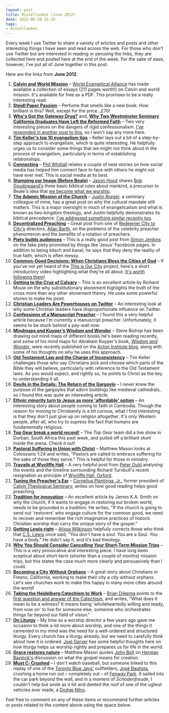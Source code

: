 ```yaml
---
layout: post
title: Miscellanées (June 2012)
date: 2012-06-30 15:19
tags:
- miscellanées
---
```

<p>Every week I use Twitter to share a variety of articles and posts and other interesting things I have seen and read across the web. For those who don't use Twitter but are interested in reading or perusing the links, they are collected here and posted here at the end of the week. For the sake of ease, however, I've put all of June together in this post.</p>
<p>Here are the links from <strong>June 2012</strong>.</p>
<ol>
<li><a href="http://www.worldevangelicals.org/resources/source.htm?id=388" target="_blank"><strong>Calvin and World Mission</strong></a> &ndash; <a href="http://www.worldevangelicals.org" target="_blank">World Evangelical Alliance</a> has made available a collection of essays (211 pages worth!) on Calvin and world mission. It's available for free as a PDF. This promises to be a really interesting read.</li>
<li><a href="http://steidlville.com/books/1312-Paper-Passion.html" target="_blank"><strong>Steidl Paper Passion</strong></a> &ndash; Perfume that smells like a new book. How brilliant is this? Well, except for the price...&pound;70!</li>
<li><a href="http://www.leithart.com/2012/06/04/whos-got-the-gateway-drug/" target="_blank"><strong>Who's Got the Gateway Drug?</strong></a> and, <a href="http://www.barlowfarms.com/index/cm_id/1868314" target="_blank"><strong>Why Two Westminster Seminary California Graduates Have Left the Reformed Faith</strong></a> &ndash; Two very interesting pieces on the dangers of rigid confessionalism. <a href="http://jakebelder.com/136504244" target="_blank">I've responded in another post to this</a>, so I won't say any more here.<strong></strong></li>
<li><strong></strong><a href="http://salternlite.wordpress.com/2012/05/09/tim-kellers-top-10-evangelism-tips/" target="_blank"><strong>Tim Keller's top 10 evangelism tips</strong></a> &ndash; Keller lays out a bit of a step-by-step approach to evangelism, which is quite interesting. He helpfully urges us to consider some things that we might not think about in the process of evangelism, particularly in terms of establishing relationships.</li>
<li><a href="http://www.thesimplepastor.co.uk/connecting/" target="_blank"><strong>Connecting</strong></a> &ndash; <a href="https://twitter.com/#!/simplepastor" target="_blank">Phil Whittall</a> relates a couple of neat stories on how social media has helped him connect face to face with others he might not have ever met. This is social media at its best.</li>
<li><strong><a href="http://www.saet-online.org/stamping-our-image-before-beale/06/" target="_blank">Stamping our Image (Before Beale)</a></strong> &ndash; <a href="http://twitter.com/jasonbhood" target="_blank">Jason Hood</a> shares <a href="http://www.allofliferedeemed.co.uk/goudzwaard.htm" target="_blank">Bob Goudzwaard's</a> three basic biblical rules about mankind, a precursor to Beale's idea that <a href="http://www.christianitytoday.com/ct/2011/marchweb-only/idolatrygospelimitation.html" target="_blank">we become what we worship</a>.<a class="url" rel="external nofollow" href="http://bit.ly/JOty9c" target="_blank"></a></li>
<li><a href="http://jloudon.wordpress.com/2012/06/06/the-adamic-mission-of-the-church-2/" target="_blank"><strong>The Adamic Mission of the Church</strong></a> &ndash; <a href="http://jloudon.wordpress.com/" target="_blank">Justin Borger</a>, a seminary colleague of mine, has a great post on why the cultural mandate still matters. This is a major oversight in much of evangelicalism and what is known as two-kingdom theology, and Justin helpfully demonstrates its biblical precedence. <a href="http://jakebelder.com/how-the-covenant-of-creation-shapes-our-calli-46794" target="_blank">I've addressed something similar recently too</a>.</li>
<li><a href="http://redeemercitytocity.com/blog/view.jsp?Blog_param=436" target="_blank"><strong>Decentralized Preaching</strong></a> &ndash; Great post from one of <a href="http://redeemercitytocity.com/" target="_blank">Redeemer City to City's</a> directors, <a href="http://redeemercitytocity.com/profile/user_blogs.jsp?REDEEMERUSER_param=17" target="_blank">Allan Barth</a>, on the problems of the celebrity preacher phenomenon and the benefits of a rotation of preachers. </li>
<li><a href="http://simonjenkins.com/blog/entry/piety_builds_audiences/" target="_blank"><strong>Piety builds audiences</strong></a> &ndash; This is a really good post from <a href="https://twitter.com/simonjenks" target="_blank">Simon Jenkins</a> on the fake piety promoted by things like 'Jesus' Facebook pages. In addition to being kitsch and banal, he says that they deny the reality of true faith, which is often messy. </li>
<li><a href="http://www.christianitytoday.com/thisisourcity/7thcity/anuncommongod.html" target="_blank"><strong>Common-Good Decisions: When Christians Bless the Cities of God</strong></a> &ndash; If you've not yet heard of the <a href="http://www.christianitytoday.com/thisisourcity/" target="_blank">This is Our City</a> project, here's a short introductory video highlighting what they're all about. <a href="http://twitter.com/ct_city" target="_blank">It's worth following them</a>!</li>
<li><a href="http://www.christianitytoday.com/ct/2012/may/getting-to-the-crux-of-calvary.html?paging=off" target="_blank"><strong>Getting to the Crux of Calvary</strong></a> &ndash; This is an excellent article by Richard Mouw on the why substitutionary atonement highlights the truth of the cross more than any other atonement theory. He uses some powerful stories to make his point.</li>
<li><a href="http://www.nytimes.com/2012/06/02/technology/christian-leaders-are-powerhouses-on-twitter.html?_r=2" target="_blank"><strong>Christian Leaders Are Powerhouses on Twitter</strong></a> &ndash; An interesting look at why some Christian leaders have disproportionate influence on Twitter.</li>
<li><a href="http://www.preachingtoday.com/skills/themes/sermonprep/manuscriptpreacher.html" target="_blank"><strong>Confessions of a Manuscript Preacher</strong></a> &ndash; I found this a very helpful article because I'm currently a manuscript preacher. Unfortunately, it seems to be stuck behind a pay-wall now.</li>
<li><a href="blog.acton.org/archives/33274-mindmaps-and-kuypers-wisdom-and-wonder.html" target="_blank"><strong>Mindmaps and Kuyper&rsquo;s Wisdom and Wonder</strong></a> &ndash; Steve Bishop has been drawing out mind maps of different books he's been reading recently, and some of his mind maps for Abraham Kuyper's book, <a href="http://www.amazon.co.uk/gp/product/1937498905/ref=as_li_qf_sp_asin_il_tl?ie=UTF8&amp;tag=jakebeldercom-21&amp;linkCode=as2&amp;camp=1634&amp;creative=6738&amp;creativeASIN=1937498905" target="_blank"><em>Wisdom and Wonder</em></a>, were recently published on the <a href="http://blog.acton.org/" target="_blank">Acton Institute blog</a>, along with some of his thoughts on why he uses this approach.</li>
<li><a href="http://redeemer.com/news_and_events/newsletter/?aid=363" target="_blank"><strong>Old Testament Law and the Charge of Inconsistency</strong></a> &ndash; Tim Keller challenges those who say Christians pick and choose which parts of the Bible they will believe, particularly with reference to the Old Testament laws. As you would expect, and rightly so, he points to Christ as the key to understanding it all.</li>
<li><a href="http://www.cardus.ca/comment/article/3285/devils-in-the-details-the-return-of-the-gargoyle" target="_blank"><strong>Devils in the Details: The Return of the Gargoyle</strong></a> &ndash; I never knew the purpose of the gargoyles that adorn buildings like medieval cathedrals, so I found this was quite an interesting article.</li>
<li><a href="http://www.phnompenhpost.com/index.php/2012061256749/National-news/the-power-of-faith-and-medicine.html" target="_blank"><strong>Ethnic minority turn to Jesus as more 'affordable' option</strong></a> &ndash; An interesting story about people coming to faith in Cambodia. Though the reason for moving to Christianity is a bit curious, what I find interesting is that they don't just give up on religion altogether. It's only Western people, after all, who try to supress the fact that humans are fundamentally religious.</li>
<li><a href="http://www.topgear.com/uk/car-news/top-gear-live-world-record-double-loop-2012-6-15" target="_blank"><strong>Top Gear break a world record!</strong></a> &ndash; The <em>Top Gear</em> team did a live show in Durban, South Africa this past week, and pulled off a brilliant stunt inside the arena. Check it out!</li>
<li><a href="http://www.saet-online.org/pastoral-suffering-in-union-with-christ/06/" target="_blank"><strong>Pastoral Suffering in Union with Christ</strong></a> &ndash; Matthew Mason looks at Colossians 1:24 and writes, "Pastors are called to embrace suffering for the sake of those they serve." This is helpful for those in ministry.</li>
<li><a href="http://www.peter-ould.net/2012/06/18/travails-at-wycliffe-hall/" target="_blank"><strong>Travails at Wycliffe Hall</strong></a> &ndash; A very helpful post from <a href="http://twitter.com/PeterOuld" target="_blank">Peter Ould</a> analysing the events and the timeline surrounding Richard Turnbull's recent resignation as principle of <a href="http://www.wycliffe.ox.ac.uk/" target="_blank">Wycliffe Hall, Oxford</a>. </li>
<li><a href="http://www.booksandculture.com/articles/2012/mayjun/preachersear.html?paging=off" target="_blank"><strong>Tuning the Preacher's Ear</strong></a> &ndash; <a href="http://www.calvin.edu/hh/seminary_presidents/semm_pres_plantinga.htm" target="_blank">Cornelius Plantinga, Jr.</a>, former president of <a href="http://www.calvinseminary.edu" target="_blank">Calvin Theological Seminary</a>, writes on how good reading helps good preaching.</li>
<li><a href="http://www.faithandleadership.com/node/3014?page=full" target="_blank"><strong>Tradition for innovation</strong></a> &ndash; An excellent article by James K.A. Smith on why the church, if it wants to engage in restoring our broken world, needs to be grounded in a tradition. He writes, "If the church is going to send out 'restorers' who engage culture for  the common good, we need to recover and remember the rich imaginative      practices of historic Christian worship that carry the unique story of  the gospel."</li>
<li><a href="http://alissawilkinson.com/post/25431945111/thanks-to-wilfordlauren-for-making-this-easy" target="_blank"><strong>Getting Lewis right</strong></a> &ndash; <a href="http://twitter.com/alissamarie" target="_blank">Alissa Wilkinson</a> helpfully corrects those who think that <a href="http://en.wikipedia.org/wiki/C._S._Lewis" target="_blank">C.S. Lewis</a> once said, "You don't have a soul. You are a Soul. You have a body." He didn't say it, and it's bad theology.</li>
<li><a href="http://thegospelcoalition.org/blogs/tgc/2012/06/18/why-you-should-consider-cancelling-your-short-term-mission-trips/" target="_blank"><strong>Why You Should Consider Cancelling Your Short-Term Mission Trips</strong></a> &ndash; This is a very provocative and interesting piece. I have long been sceptical about short-term (shorter than a couple of months) mission trips, but this states the case much more clearly and persuasively than I could.</li>
<li><a href="http://www.christianitytoday.com/thisisourcity/7thcity/foster-care-children.html?paging=off" target="_blank"><strong>Becoming a City Without Orphans</strong></a> &ndash; A great story about Christians in Fresno, California, working to make their city a city without orphans. Let's see churches work to make this happy in many more cities around the world! </li>
<li><a href="http://www.cardus.ca/blog/2012/06/taking-the-heidelberg-catechism-to-work/" target="_blank"><strong>Taking the Heidelberg Catechism to Work</strong></a> &ndash; <a href="http://twitter.com/BrianDijkema" target="_blank">Brian Dijkema</a> points to the <a href="http://www.crcna.org/pages/heidelberg_main.cfm" target="_blank">first question and answer of the Catechism</a>, and writes, "What does it mean to be a witness? It means being 'wholeheartedly  willing and ready, from now on' to live for someone else, someone who  orchestrates things far beyond our field of vision."</li>
<li><strong><a href="http://www.reformedcommunion.org/blogs/sam-wheatley/06/26/2012/liturgy" target="_blank">On Liturgy</a></strong> &ndash; My time as a worship director a few years ago gave me occasion to think a lot more about worship, and one of the things it cemented in my mind was the need for a well-ordered and structured liturgy. Every church has a liturgy already, but we need to carefully think about how it is ordered. <a href="http://www.joelgarver.com/" target="_blank">Joel Garver</a> has some helpful thoughts here on how liturgy helps us worship rightly and prepares us for life in the world.</li>
<li><a href="http://www.saet-online.org/grace-restores-nature/06/" target="_blank"><strong>Grace restores nature</strong></a> &ndash; Matthew Mason quotes <a href="https://calvinseminary.edu/about/profiles/john-bolt/" target="_blank">John Bolt</a> on <a href="http://en.wikipedia.org/wiki/Herman_Bavinck" target="_blank">Herman Bavinck's</a> discussion on what the gospel means for creation.&nbsp;</li>
<li><a href="http://mlb.mlb.com/video/play.jsp?content_id=22634289&amp;topic_id=&amp;c_id=tor&amp;tcid=vpp_copy_22634289&amp;v=3" target="_blank"><strong>Must C: Crushed</strong></a> &ndash; I don't watch baseball, but someone linked to this replay of one of the <a href="http://en.wikipedia.org/wiki/Toronto_Blue_Jays" target="_blank">Toronto Blue Jays'</a> outfielders, <a href="http://en.wikipedia.org/wiki/Jose_Bautista" target="_blank">Jos&eacute; Bautista</a>, crushing a home run out &ndash; completely out &ndash; of <a href="http://en.wikipedia.org/wiki/Fenway_park" target="_blank">Fenway Park</a>. It sailed into the car park beyond the wall, and in a moment of <em>Schadenfreude</em>, I couldn't help but smile as it hit and dented the roof of one of the ugliest vehicles ever made, a <a href="http://en.wikipedia.org/wiki/Dodge_Nitro" target="_blank">Dodge Nitro</a>.</li>
</ol>

Feel free to comment on any of these items or recommend further    articles     or posts related to the content above using the space    below.
